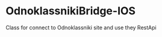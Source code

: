 OdnoklassnikiBridge-IOS
=======================

Class for connect to Odnoklassniki site and use they RestApi